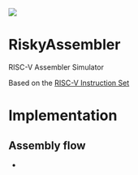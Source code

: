 ![](https://www.google.com/url?sa=i&url=https%3A%2F%2Friscv.org%2F&psig=AOvVaw3YiUslaPUxB1jL--B5BZRl&ust=1649428115445000&source=images&cd=vfe&ved=0CAoQjRxqFwoTCMDVmNyUgvcCFQAAAAAdAAAAABAD)

# RiskyAssembler
RISC-V Assembler Simulator

Based on the [RISC-V Instruction Set](https://riscv.org/wp-content/uploads/2017/05/riscv-spec-v2.2.pdf)

# Implementation

## Assembly flow

- 